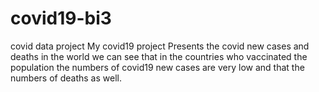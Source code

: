 # covid19-bi3
covid data project
My covid19 project Presents the covid new cases and deaths in the world
we can see that in the countries who vaccinated the population the numbers of covid19 new cases are very low
and that the numbers of deaths as well.
